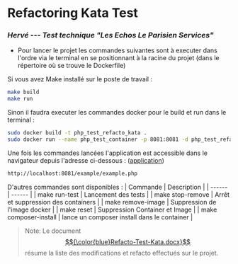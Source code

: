 # Refactoring Kata Test
### _Hervé ---  Test technique "Les Echos Le Parisien Services"_

 * Pour lancer le projet les commandes suivantes sont à executer dans l'ordre via le terminal en se positionnant à la racine du projet (dans le répertoire où se trouve le Dockerfile)

Si vous avez Make installé sur le poste de travail :
```sh
make build
make run
```
Sinon il faudra executer les commandes docker pour le build et run dans le terminal :
```sh
sudo docker build -t php_test_refacto_kata .
sudo docker run --name php_test_container -p 8081:8081 -d php_test_refacto_kata
```
Une fois les commandes lancées l'application est accessible dans le navigateur depuis l'adresse ci-dessous :
([application](http://localhost:8081/example/example.php))
```sh
http://localhost:8081/example/example.php
```
D'autres commandes sont disponibles : 
| Commande | Description |
| ------ | ------ |
| make run-test | Lancement des tests |
| make stop-remove | Arrêt et suppression des containers |
| make remove-image | Suppression de l'image docker |
| make reset | Suppression Container et Image |
| make composer-install | lance un composer install dans le container |
> Note: Le document [$${\color{blue}Refacto-Test-Kata.docx}$$](https://github.com/misandratra/test-php/blob/main/Refacto-Test-Kata.docx) résume la liste des modifications et refacto effectués sur le projet. 

